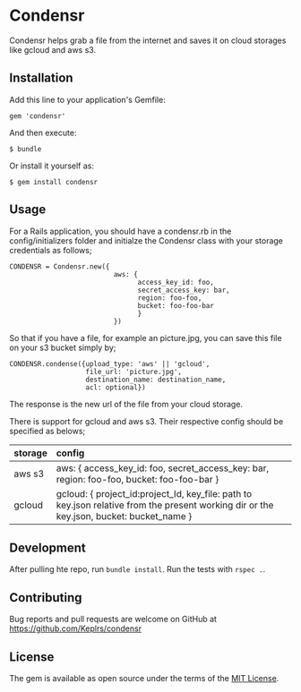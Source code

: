 # Condensr

Condensr helps grab a file from the internet and saves it on cloud storages like gcloud and aws s3.

## Installation

Add this line to your application's Gemfile:

```
gem 'condensr'
```

And then execute:

    $ bundle

Or install it yourself as:

    $ gem install condensr

## Usage

For a Rails application, you should have a condensr.rb in the config/initializers folder and initialze the Condensr class with your storage credentials as follows;
```
CONDENSR = Condensr.new({
                          aws: {
                                access_key_id: foo,
                                secret_access_key: bar,
                                region: foo-foo,
                                bucket: foo-foo-bar
                                }
                          })
```

So that if you have a file, for example an picture.jpg, you can save this file on your s3 bucket simply by;

```
CONDENSR.condense({upload_type: 'aws' || 'gcloud',
                   file_url: 'picture.jpg',
                   destination_name: destination_name,
                   acl: optional})
```

The response is the new url of the file from your cloud storage.

There is support for gcloud and aws s3. Their respective config should be specified as belows;

| storage | config |
|:--------|:-------|
| aws s3  |    aws: { access_key_id: foo, secret_access_key: bar, region: foo-foo, bucket: foo-foo-bar } |
| gcloud  |    gcloud: { project_id:project_Id,  key_file: path to key.json relative from the present working dir or the key.json, bucket: bucket_name } |

## Development

After pulling hte repo, run `bundle install`. Run the tests with `rspec .`.

## Contributing

Bug reports and pull requests are welcome on GitHub at https://github.com/Keplrs/condensr


## License

The gem is available as open source under the terms of the [MIT License](http://opensource.org/licenses/MIT).

